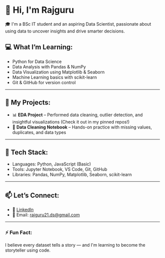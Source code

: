 # 👋 Hi, I'm Rajguru

🎓 I'm a BSc IT student and an aspiring Data Scientist, passionate about using data to uncover insights and drive smarter decisions.

## 💻 What I’m Learning:
- Python for Data Science
- Data Analysis with Pandas & NumPy
- Data Visualization using Matplotlib & Seaborn
- Machine Learning basics with scikit-learn
- Git & GitHub for version control

---

## 🧠 My Projects:
- 📊 **EDA Project** – Performed data cleaning, outlier detection, and insightful visualizations (Check it out in my pinned repos!)
- 🧹 **Data Cleaning Notebook** – Hands-on practice with missing values, duplicates, and data types
---

## 🔧 Tech Stack:
- Languages: Python, JavaScript (Basic)
- Tools: Jupyter Notebook, VS Code, Git, GitHub
- Libraries: Pandas, NumPy, Matplotlib, Seaborn, scikit-learn

---

## 📫 Let’s Connect:
- 💼 [LinkedIn](www.linkedin.com/in/rajguru-mathiyalagan-63b921244)
- 📧 Email: rajguru21.ds@gmail.com 

---

### ⚡ Fun Fact:
I believe every dataset tells a story — and I'm learning to become the storyteller using code.

